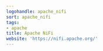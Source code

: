 ```yaml
---
logohandle: apache_nifi
sort: apache_nifi
tags:
- apache
title: Apache NiFi
website: 'https://nifi.apache.org/'
---
```

